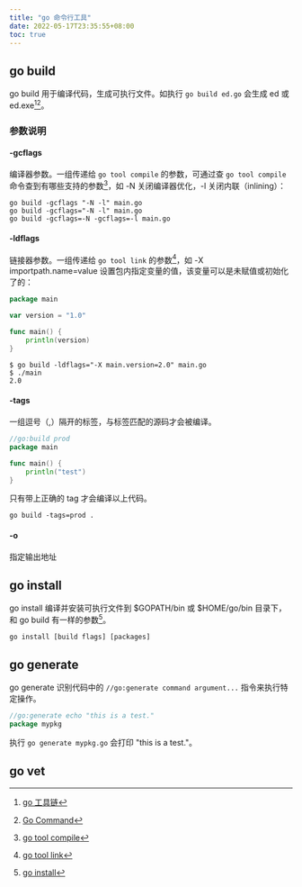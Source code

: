 ```yaml
---
title: "go 命令行工具"
date: 2022-05-17T23:35:55+08:00
toc: true
---
```


## go build

go build 用于编译代码，生成可执行文件。如执行 `go build ed.go` 会生成 ed 或 ed.exe[^1][^2]。

### 参数说明

#### -gcflags

编译器参数。一组传递给 `go tool compile` 的参数，可通过查 `go tool compile` 命令查到有哪些支持的参数[^3]，如 -N 关闭编译器优化，-l 关闭内联（inlining）：

```shell
go build -gcflags "-N -l" main.go
go build -gcflags="-N -l" main.go
go build -gcflags=-N -gcflags=-l main.go
```

#### -ldflags

链接器参数。一组传递给 `go tool link` 的参数[^4]，如 -X importpath.name=value 设置包内指定变量的值，该变量可以是未赋值或初始化了的：

```go
package main

var version = "1.0"

func main() {
	println(version)
}
```

```shell
$ go build -ldflags="-X main.version=2.0" main.go
$ ./main
2.0
```

#### -tags

一组逗号（,）隔开的标签，与标签匹配的源码才会被编译。

```go
//go:build prod
package main

func main() {
	println("test")
}
```

只有带上正确的 tag 才会编译以上代码。

```shell
go build -tags=prod .
```

#### -o

指定输出地址

## go install

go install 编译并安装可执行文件到 $GOPATH/bin 或 $HOME/go/bin 目录下，和 go build 有一样的参数[^5]。

```shell
go install [build flags] [packages]
```

## go generate

go generate 识别代码中的 `//go:generate command argument...` 指令来执行特定操作。

```go
//go:generate echo "this is a test."
package mypkg
```

执行 `go generate mypkg.go` 会打印 "this is a test."。

## go vet

[^1]: [go 工具链](https://www.jianshu.com/p/31eb601a6e95)
[^2]: [Go Command](https://pkg.go.dev/cmd/go#hdr-Compile_packages_and_dependencies)
[^3]: [go tool compile](https://pkg.go.dev/cmd/compile)
[^4]: [go tool link](https://pkg.go.dev/cmd/link)
[^5]: [go install](https://pkg.go.dev/cmd/go#hdr-Compile_and_install_packages_and_dependencies)